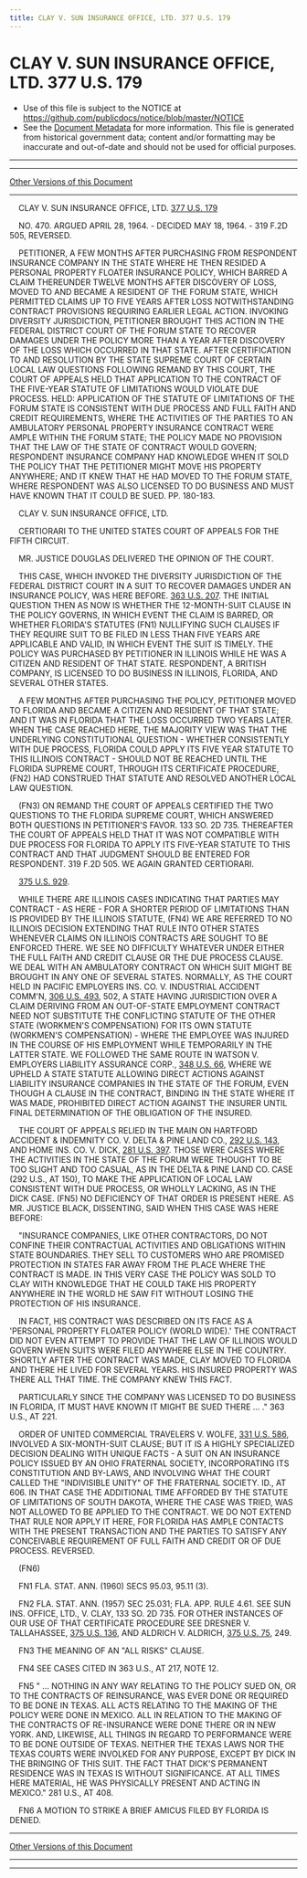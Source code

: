 ```yaml
---
title: CLAY V. SUN INSURANCE OFFICE, LTD. 377 U.S. 179
---
```


# CLAY V. SUN INSURANCE OFFICE, LTD. 377 U.S. 179

* Use of this file is subject to the NOTICE at https://github.com/publicdocs/notice/blob/master/NOTICE
* See the [Document Metadata](../../../index.md) for more information.
  This file is generated from historical government data; content and/or formatting may be inaccurate and out-of-date and should not be used for official purposes.

----------
----------

[Other Versions of this Document](https://publicdocs.github.io/go/links?ns=uslm-x&ref=%2Fus%2Fcourts%2Fscotus%2FusReporter%2F377%2F179)

----------

    CLAY V. SUN INSURANCE OFFICE, LTD. [377 U.S. 179][/us/courts/scotus/usReporter/377/179]

    NO. 470.  ARGUED APRIL 28, 1964.  - DECIDED MAY 18, 1964.  - 319 F.2D 505, REVERSED.

    PETITIONER, A FEW MONTHS AFTER PURCHASING FROM RESPONDENT INSURANCE COMPANY IN THE STATE WHERE HE THEN RESIDED A PERSONAL PROPERTY FLOATER INSURANCE POLICY, WHICH BARRED A CLAIM THEREUNDER TWELVE MONTHS AFTER DISCOVERY OF LOSS, MOVED TO AND BECAME A RESIDENT OF THE FORUM STATE, WHICH PERMITTED CLAIMS UP TO FIVE YEARS AFTER LOSS NOTWITHSTANDING CONTRACT PROVISIONS REQUIRING EARLIER LEGAL ACTION.  INVOKING DIVERSITY JURISDICTION, PETITIONER BROUGHT THIS ACTION IN THE FEDERAL DISTRICT COURT OF THE FORUM STATE TO RECOVER DAMAGES UNDER THE POLICY MORE THAN A YEAR AFTER DISCOVERY OF THE LOSS WHICH OCCURRED IN THAT STATE.  AFTER CERTIFICATION TO AND RESOLUTION BY THE STATE SUPREME COURT OF CERTAIN LOCAL LAW QUESTIONS FOLLOWING REMAND BY THIS COURT, THE COURT OF APPEALS HELD THAT APPLICATION TO THE CONTRACT OF THE FIVE-YEAR STATUTE OF LIMITATIONS WOULD VIOLATE DUE PROCESS.  HELD:  APPLICATION OF THE STATUTE OF LIMITATIONS OF THE FORUM STATE IS CONSISTENT WITH DUE PROCESS AND FULL FAITH AND CREDIT REQUIREMENTS, WHERE THE ACTIVITIES OF THE PARTIES TO AN AMBULATORY PERSONAL PROPERTY INSURANCE CONTRACT WERE AMPLE WITHIN THE FORUM STATE; THE POLICY MADE NO PROVISION THAT THE LAW OF THE STATE OF CONTRACT WOULD GOVERN; RESPONDENT INSURANCE COMPANY HAD KNOWLEDGE WHEN IT SOLD THE POLICY THAT THE PETITIONER MIGHT MOVE HIS PROPERTY ANYWHERE; AND IT KNEW THAT HE HAD MOVED TO THE FORUM STATE, WHERE RESPONDENT WAS ALSO LICENSED TO DO BUSINESS AND MUST HAVE KNOWN THAT IT COULD BE SUED.  PP. 180-183.

    CLAY V. SUN INSURANCE OFFICE, LTD.

    CERTIORARI TO THE UNITED STATES COURT OF APPEALS FOR THE FIFTH CIRCUIT.

    MR. JUSTICE DOUGLAS DELIVERED THE OPINION OF THE COURT.

    THIS CASE, WHICH INVOKED THE DIVERSITY JURISDICTION OF THE FEDERAL DISTRICT COURT IN A SUIT TO RECOVER DAMAGES UNDER AN INSURANCE POLICY, WAS HERE BEFORE.  [363 U.S. 207][/us/courts/scotus/usReporter/363/207].  THE INITIAL QUESTION THEN AS NOW IS WHETHER THE 12-MONTH-SUIT CLAUSE IN THE POLICY GOVERNS, IN WHICH EVENT THE CLAIM IS BARRED, OR WHETHER FLORIDA'S STATUTES  (FN1)  NULLIFYING SUCH CLAUSES IF THEY REQUIRE SUIT TO BE FILED IN LESS THAN FIVE YEARS ARE APPLICABLE AND VALID, IN WHICH EVENT THE SUIT IS TIMELY.  THE POLICY WAS PURCHASED BY PETITIONER IN ILLINOIS WHILE HE WAS A CITIZEN AND RESIDENT OF THAT STATE.  RESPONDENT, A BRITISH COMPANY, IS LICENSED TO DO BUSINESS IN ILLINOIS, FLORIDA, AND SEVERAL OTHER STATES.

    A FEW MONTHS AFTER PURCHASING THE POLICY, PETITIONER MOVED TO FLORIDA AND BECAME A CITIZEN AND RESIDENT OF THAT STATE; AND IT WAS IN FLORIDA THAT THE LOSS OCCURRED TWO YEARS LATER.  WHEN THE CASE REACHED HERE, THE MAJORITY VIEW WAS THAT THE UNDERLYING CONSTITUTIONAL QUESTION - WHETHER CONSISTENTLY WITH DUE PROCESS, FLORIDA COULD APPLY ITS FIVE YEAR STATUTE TO THIS ILLINOIS CONTRACT - SHOULD NOT BE REACHED UNTIL THE FLORIDA SUPREME COURT, THROUGH ITS CERTIFICATE PROCEDURE,  (FN2) HAD CONSTRUED THAT STATUTE AND RESOLVED ANOTHER LOCAL LAW QUESTION.

    (FN3)  ON REMAND THE COURT OF APPEALS CERTIFIED THE TWO QUESTIONS TO THE FLORIDA SUPREME COURT, WHICH ANSWERED BOTH QUESTIONS IN PETITIONER'S FAVOR.  133 SO. 2D 735.  THEREAFTER THE COURT OF APPEALS HELD THAT IT WAS NOT COMPATIBLE WITH DUE PROCESS FOR FLORIDA TO APPLY ITS FIVE-YEAR STATUTE TO THIS CONTRACT AND THAT JUDGMENT SHOULD BE ENTERED FOR RESPONDENT.  319 F.2D 505.  WE AGAIN GRANTED CERTIORARI.

    [375 U.S. 929][/us/courts/scotus/usReporter/375/929].

    WHILE THERE ARE ILLINOIS CASES INDICATING THAT PARTIES MAY CONTRACT - AS HERE - FOR A SHORTER PERIOD OF LIMITATIONS THAN IS PROVIDED BY THE ILLINOIS STATUTE,  (FN4)  WE ARE REFERRED TO NO ILLINOIS DECISION EXTENDING THAT RULE INTO OTHER STATES WHENEVER CLAIMS ON ILLINOIS CONTRACTS ARE SOUGHT TO BE ENFORCED THERE.  WE SEE NO DIFFICULTY WHATEVER UNDER EITHER THE FULL FAITH AND CREDIT CLAUSE OR THE DUE PROCESS CLAUSE.  WE DEAL WITH AN AMBULATORY CONTRACT ON WHICH SUIT MIGHT BE BROUGHT IN ANY ONE OF SEVERAL STATES.  NORMALLY, AS THE COURT HELD IN PACIFIC EMPLOYERS INS. CO. V. INDUSTRIAL ACCIDENT COMM'N, [306 U.S. 493][/us/courts/scotus/usReporter/306/493], 502, A STATE HAVING JURISDICTION OVER A CLAIM DERIVING FROM AN OUT-OF-STATE EMPLOYMENT CONTRACT NEED NOT SUBSTITUTE THE CONFLICTING STATUTE OF THE OTHER STATE (WORKMEN'S COMPENSATION) FOR ITS OWN STATUTE (WORKMEN'S COMPENSATION) - WHERE THE EMPLOYEE WAS INJURED IN THE COURSE OF HIS EMPLOYMENT WHILE TEMPORARILY IN THE LATTER STATE.  WE FOLLOWED THE SAME ROUTE IN WATSON V. EMPLOYERS LIABILITY ASSURANCE CORP., [348 U.S. 66][/us/courts/scotus/usReporter/348/66], WHERE WE UPHELD A STATE STATUTE ALLOWING DIRECT ACTIONS AGAINST LIABILITY INSURANCE COMPANIES IN THE STATE OF THE FORUM, EVEN THOUGH A CLAUSE IN THE CONTRACT, BINDING IN THE STATE WHERE IT WAS MADE, PROHIBITED DIRECT ACTION AGAINST THE INSURER UNTIL FINAL DETERMINATION OF THE OBLIGATION OF THE INSURED.

    THE COURT OF APPEALS RELIED IN THE MAIN ON HARTFORD ACCIDENT & INDEMNITY CO. V. DELTA & PINE LAND CO., [292 U.S. 143][/us/courts/scotus/usReporter/292/143], AND HOME INS. CO. V. DICK, [281 U.S. 397][/us/courts/scotus/usReporter/281/397].  THOSE WERE CASES WHERE THE ACTIVITIES IN THE STATE OF THE FORUM WERE THOUGHT TO BE TOO SLIGHT AND TOO CASUAL, AS IN THE DELTA & PINE LAND CO. CASE (292 U.S., AT 150), TO MAKE THE APPLICATION OF LOCAL LAW CONSISTENT WITH DUE PROCESS, OR WHOLLY LACKING, AS IN THE DICK CASE.  (FN5)  NO DEFICIENCY OF THAT ORDER IS PRESENT HERE.  AS MR. JUSTICE BLACK, DISSENTING, SAID WHEN THIS CASE WAS HERE BEFORE:

    "INSURANCE COMPANIES, LIKE OTHER CONTRACTORS, DO NOT CONFINE THEIR CONTRACTUAL ACTIVITIES AND OBLIGATIONS WITHIN STATE BOUNDARIES.  THEY SELL TO CUSTOMERS WHO ARE PROMISED PROTECTION IN STATES FAR AWAY FROM THE PLACE WHERE THE CONTRACT IS MADE.  IN THIS VERY CASE THE POLICY WAS SOLD TO CLAY WITH KNOWLEDGE THAT HE COULD TAKE HIS PROPERTY ANYWHERE IN THE WORLD HE SAW FIT WITHOUT LOSING THE PROTECTION OF HIS INSURANCE.

    IN FACT, HIS CONTRACT WAS DESCRIBED ON ITS FACE AS A 'PERSONAL PROPERTY FLOATER POLICY (WORLD WIDE).'  THE CONTRACT DID NOT EVEN ATTEMPT TO PROVIDE THAT THE LAW OF ILLINOIS WOULD GOVERN WHEN SUITS WERE FILED ANYWHERE ELSE IN THE COUNTRY.  SHORTLY AFTER THE CONTRACT WAS MADE, CLAY MOVED TO FLORIDA AND THERE HE LIVED FOR SEVERAL YEARS.  HIS INSURED PROPERTY WAS THERE ALL THAT TIME.  THE COMPANY KNEW THIS FACT.

    PARTICULARLY SINCE THE COMPANY WAS LICENSED TO DO BUSINESS IN FLORIDA, IT MUST HAVE KNOWN IT MIGHT BE SUED THERE  ...  ."  363 U.S., AT 221.

    ORDER OF UNITED COMMERCIAL TRAVELERS V. WOLFE, [331 U.S. 586][/us/courts/scotus/usReporter/331/586], INVOLVED A SIX-MONTH-SUIT CLAUSE; BUT IT IS A HIGHLY SPECIALIZED DECISION DEALING WITH UNIQUE FACTS - A SUIT ON AN INSURANCE POLICY ISSUED BY AN OHIO FRATERNAL SOCIETY, INCORPORATING ITS CONSTITUTION AND BY-LAWS, AND INVOLVING WHAT THE COURT CALLED THE "INDIVISIBLE UNITY" OF THE FRATERNAL SOCIETY.  ID., AT 606.  IN THAT CASE THE ADDITIONAL TIME AFFORDED BY THE STATUTE OF LIMITATIONS OF SOUTH DAKOTA, WHERE THE CASE WAS TRIED, WAS NOT ALLOWED TO BE APPLIED TO THE CONTRACT.  WE DO NOT EXTEND THAT RULE NOR APPLY IT HERE, FOR FLORIDA HAS AMPLE CONTACTS WITH THE PRESENT TRANSACTION AND THE PARTIES TO SATISFY ANY CONCEIVABLE REQUIREMENT OF FULL FAITH AND CREDIT OR OF DUE PROCESS.  REVERSED.

    (FN6)

    FN1  FLA. STAT. ANN. (1960) SECS 95.03, 95.11 (3).

    FN2  FLA. STAT. ANN. (1957) SEC 25.031; FLA. APP. RULE 4.61.  SEE SUN INS. OFFICE, LTD., V. CLAY, 133 SO. 2D 735.  FOR OTHER INSTANCES OF OUR USE OF THAT CERTIFICATE PROCEDURE SEE DRESNER V. TALLAHASSEE, [375 U.S. 136][/us/courts/scotus/usReporter/375/136], AND ALDRICH V. ALDRICH, [375 U.S. 75][/us/courts/scotus/usReporter/375/75], 249.

    FN3  THE MEANING OF AN "ALL RISKS" CLAUSE.

    FN4  SEE CASES CITED IN 363 U.S., AT 217, NOTE 12.

    FN5  "  ...  NOTHING IN ANY WAY RELATING TO THE POLICY SUED ON, OR TO THE CONTRACTS OF REINSURANCE, WAS EVER DONE OR REQUIRED TO BE DONE IN TEXAS.  ALL ACTS RELATING TO THE MAKING OF THE POLICY WERE DONE IN MEXICO.  ALL IN RELATION TO THE MAKING OF THE CONTRACTS OF RE-INSURANCE WERE DONE THERE OR IN NEW YORK.  AND, LIKEWISE, ALL THINGS IN REGARD TO PERFORMANCE WERE TO BE DONE OUTSIDE OF TEXAS.  NEITHER THE TEXAS LAWS NOR THE TEXAS COURTS WERE INVOLKED FOR ANY PURPOSE, EXCEPT BY DICK IN THE BRINGING OF THIS SUIT.  THE FACT THAT DICK'S PERMANENT RESIDENCE WAS IN TEXAS IS WITHOUT SIGNIFICANCE.  AT ALL TIMES HERE MATERIAL, HE WAS PHYSICALLY PRESENT AND ACTING IN MEXICO."  281 U.S., AT 408.

    FN6  A MOTION TO STRIKE A BRIEF AMICUS FILED BY FLORIDA IS DENIED.

----------

[Other Versions of this Document](https://publicdocs.github.io/go/links?ns=uslm-x&ref=%2Fus%2Fcourts%2Fscotus%2FusReporter%2F377%2F179)

----------
----------

[/us/courts/scotus/usReporter/377/179]: https://publicdocs.github.io/go/links?ns=uslm-x&ref=%2Fus%2Fcourts%2Fscotus%2FusReporter%2F377%2F179
[/us/courts/scotus/usReporter/363/207]: https://publicdocs.github.io/go/links?ns=uslm-x&ref=%2Fus%2Fcourts%2Fscotus%2FusReporter%2F363%2F207
[/us/courts/scotus/usReporter/375/929]: https://publicdocs.github.io/go/links?ns=uslm-x&ref=%2Fus%2Fcourts%2Fscotus%2FusReporter%2F375%2F929
[/us/courts/scotus/usReporter/306/493]: https://publicdocs.github.io/go/links?ns=uslm-x&ref=%2Fus%2Fcourts%2Fscotus%2FusReporter%2F306%2F493
[/us/courts/scotus/usReporter/348/66]: https://publicdocs.github.io/go/links?ns=uslm-x&ref=%2Fus%2Fcourts%2Fscotus%2FusReporter%2F348%2F66
[/us/courts/scotus/usReporter/292/143]: https://publicdocs.github.io/go/links?ns=uslm-x&ref=%2Fus%2Fcourts%2Fscotus%2FusReporter%2F292%2F143
[/us/courts/scotus/usReporter/281/397]: https://publicdocs.github.io/go/links?ns=uslm-x&ref=%2Fus%2Fcourts%2Fscotus%2FusReporter%2F281%2F397
[/us/courts/scotus/usReporter/331/586]: https://publicdocs.github.io/go/links?ns=uslm-x&ref=%2Fus%2Fcourts%2Fscotus%2FusReporter%2F331%2F586
[/us/courts/scotus/usReporter/375/136]: https://publicdocs.github.io/go/links?ns=uslm-x&ref=%2Fus%2Fcourts%2Fscotus%2FusReporter%2F375%2F136
[/us/courts/scotus/usReporter/375/75]: https://publicdocs.github.io/go/links?ns=uslm-x&ref=%2Fus%2Fcourts%2Fscotus%2FusReporter%2F375%2F75


